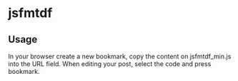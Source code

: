 # jsfmtdf

## Usage
In your browser create a new bookmark, copy the content on jsfmtdf_min.js into the URL field.
When editing your post, select the code and press bookmark.
